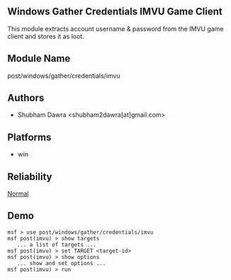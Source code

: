 ## Windows Gather Credentials IMVU Game Client

This module extracts account username & password from the 
IMVU game client and stores it as loot.


## Module Name
post/windows/gather/credentials/imvu

## Authors
* Shubham Dawra <shubham2dawra[at]gmail.com>





## Platforms
* win

## Reliability
[Normal](https://github.com/rapid7/metasploit-framework/wiki/Exploit-Ranking)

## Demo

```
msf > use post/windows/gather/credentials/imvu
msf post(imvu) > show targets
   ... a list of targets ...
msf post(imvu) > set TARGET <target-id>
msf post(imvu) > show options
   ... show and set options ...
msf post(imvu) > run
```
    
    